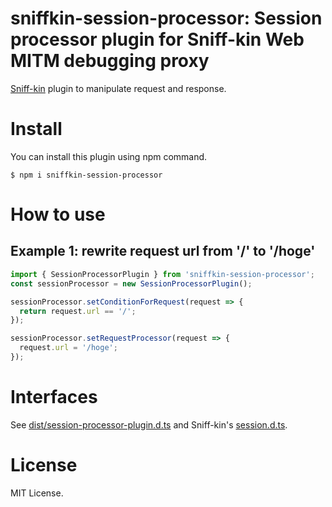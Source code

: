 # sniffkin-session-processor: Session processor plugin for Sniff-kin Web MITM debugging proxy

[Sniff-kin](https://github.com/hylom/sniff-kin) plugin to manipulate request and response.

# Install

You can install this plugin using npm command.

```
$ npm i sniffkin-session-processor
```

# How to use

## Example 1: rewrite request url from '/' to '/hoge'

```javascript
import { SessionProcessorPlugin } from 'sniffkin-session-processor';
const sessionProcessor = new SessionProcessorPlugin();

sessionProcessor.setConditionForRequest(request => {
  return request.url == '/';
});

sessionProcessor.setRequestProcessor(request => {
  request.url = '/hoge';
});

```

# Interfaces

See [dist/session-processor-plugin.d.ts](./dist/session-processor-plugin.d.ts) and Sniff-kin's [session.d.ts](https://github.com/hylom/sniff-kin/blob/master/types/session.d.ts).

# License

MIT License.




